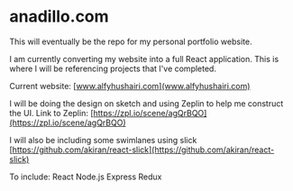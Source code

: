 # anadillo.com
This will eventually be the repo for my personal portfolio website.

I am currently converting my website into a full React application.  This is where I will be referencing projects that I've completed.

Current website: [www.alfyhushairi.com](www.alfyhushairi.com)

I will be doing the design on sketch and using Zeplin to help me construct the UI. Link to Zeplin: [https://zpl.io/scene/agQrBQO](https://zpl.io/scene/agQrBQO)

I will also be including some swimlanes using slick [https://github.com/akiran/react-slick](https://github.com/akiran/react-slick)

To include:
React
Node.js
Express
Redux
